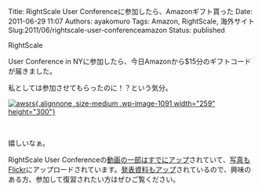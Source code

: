 Title: RightScale User Conferenceに参加したら、Amazonギフト貰った
Date: 2011-06-29 11:07
Authors: ayakomuro
Tags:  Amazon, RightScale, 海外サイト
Slug:2011/06/rightscale-user-conferenceamazon
Status: published

RightScale

User Conference in
NYに参加したら、今日Amazonから\$15分のギフトコードが届きました。  
  
私としては参加させてもらったのに！？という気分。  
  
[![](http://cloudstockimg.s3.amazonaws.com/wp-content/uploads/2011/06/awsrs-259x300.jpg "awsrs"){.alignnone
.size-medium .wp-image-1091 width="259"
height="300"}](http://cloudstockimg.s3.amazonaws.com/wp-content/uploads/2011/06/awsrs.jpg)  
  
   
  
嬉しいなぁ。  
  
RightScale User
Conferenceの[動画の一部はすでにアップ](http://www.rightscale.com/lp/user-conference.php)されていて、[写真もFlickr](http://www.flickr.com/photos/rightscale/sets/72157626934132370/)にアップロードされています。[発表資料もアップ](http://www.rightscale.com/lp/user-conference-agenda.php)されているので、興味のある方、参加して復習されたい方はぜひご覧ください。  
  
 
